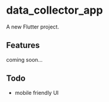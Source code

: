 # data_collector_app

A new Flutter project.

## Features

coming soon...

## Todo

- mobile friendly UI
